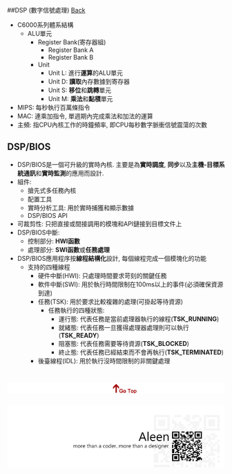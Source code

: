 ##DSP (數字信號處理)	[Back](./../Embedded_System.md)

- C6000系列體系結構
	- ALU單元
		- Register Bank(寄存器組)
			- Register Bank A
			- Register Bank B
		- Unit
			- Unit L: 進行**運算**的ALU單元
			- Unit D: **讀取**內存數據到寄存器
			- Unit S: **移位**和**跳轉**單元
			- Unit M: **乘法**和**點積**單元
- MIPS: 每秒執行百萬條指令
- MAC: 連乘加指令, 單週期內完成乘法和加法的運算
- 主頻: 指CPU內核工作的時鐘頻率, 即CPU每秒數字脈衝信號震蕩的次數

## DSP/BIOS

- DSP/BIOS是一個可升級的實時內核. 主要是為**實時調度**, **同步**以及**主機-目標系統通訊**和**實時監測**的應用而設計.
- 組件:
	- 搶先式多任務內核
	- 配置工具
	- 實時分析工具: 用於實時捕獲和顯示數據
	- DSP/BIOS API
- 可裁剪性: 只把直接或間接調用的模塊和API鏈接到目標文件上
- DSP/BIOS中斷:
	- 控制部分: **HWI函數**
	- 處理部分: **SWI函數**或**任務處理**
- DSP/BIOS應用程序按**線程結構化**設計, 每個線程完成一個模塊化的功能
	- 支持的四種線程
		- 硬件中斷(HWI): 只處理時間要求苛刻的關鍵任務
		- 軟件中斷(SWI): 用於執行時間限制在100ms以上的事件(必須確保資源到達)
		- 任務(TSK): 用於要求比較複雜的處理(可掛起等待資源)
			- 任務執行的四種狀態:
				- 運行態: 代表任務是當前處理器執行的線程(**TSK_RUNNING**)
				- 就緒態: 代表任務一旦獲得處理器處理則可以執行(**TSK_READY**)
				- 阻塞態: 代表任務需要等待資源(**TSK_BLOCKED**)
				- 終止態: 代表任務已經結束而不會再執行(**TSK_TERMINATED**)
		- 後臺線程(IDL): 用於執行沒時間限制的非關鍵處理

<a href="#" style="left:200px;"><img src="./../../pic/gotop.png"></a>
=====
<a href="http://aleen42.github.io/" target="_blank" ><img src="./../../pic/tail.gif"></a>
